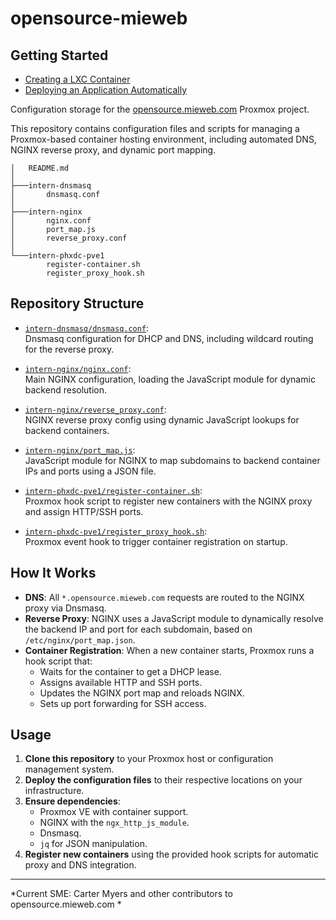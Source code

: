 # opensource-mieweb

## Getting Started
- [Creating a LXC Container](https://www.youtube.com/watch?v=sVW3dkBqs4E)<br>
- [Deploying an Application Automatically](https://www.youtube.com/watch?v=acDW-a32Yr8)

Configuration storage for the [opensource.mieweb.com](https://opensource.mieweb.com) Proxmox project.

This repository contains configuration files and scripts for managing a Proxmox-based container hosting environment, including automated DNS, NGINX reverse proxy, and dynamic port mapping.

```
│   README.md
│   
├───intern-dnsmasq
│       dnsmasq.conf
│       
├───intern-nginx
│       nginx.conf
│       port_map.js
│       reverse_proxy.conf
│
└───intern-phxdc-pve1
        register-container.sh
        register_proxy_hook.sh
```

## Repository Structure

- [`intern-dnsmasq/dnsmasq.conf`](intern-dnsmasq/dnsmasq.conf):  
  Dnsmasq configuration for DHCP and DNS, including wildcard routing for the reverse proxy.

- [`intern-nginx/nginx.conf`](intern-nginx/nginx.conf):  
  Main NGINX configuration, loading the JavaScript module for dynamic backend resolution.

- [`intern-nginx/reverse_proxy.conf`](intern-nginx/reverse_proxy.conf):  
  NGINX reverse proxy config using dynamic JavaScript lookups for backend containers.

- [`intern-nginx/port_map.js`](intern-nginx/port_map.js):  
  JavaScript module for NGINX to map subdomains to backend container IPs and ports using a JSON file.

- [`intern-phxdc-pve1/register-container.sh`](intern-phxdc-pve1/register-container.sh):  
  Proxmox hook script to register new containers with the NGINX proxy and assign HTTP/SSH ports.

- [`intern-phxdc-pve1/register_proxy_hook.sh`](intern-phxdc-pve1/register_proxy_hook.sh):  
  Proxmox event hook to trigger container registration on startup.

## How It Works

- **DNS**: All `*.opensource.mieweb.com` requests are routed to the NGINX proxy via Dnsmasq.
- **Reverse Proxy**: NGINX uses a JavaScript module to dynamically resolve the backend IP and port for each subdomain, based on `/etc/nginx/port_map.json`.
- **Container Registration**: When a new container starts, Proxmox runs a hook script that:
  - Waits for the container to get a DHCP lease.
  - Assigns available HTTP and SSH ports.
  - Updates the NGINX port map and reloads NGINX.
  - Sets up port forwarding for SSH access.

## Usage

1. **Clone this repository** to your Proxmox host or configuration management system.
2. **Deploy the configuration files** to their respective locations on your infrastructure.
3. **Ensure dependencies**:
   - Proxmox VE with container support.
   - NGINX with the `ngx_http_js_module`.
   - Dnsmasq.
   - `jq` for JSON manipulation.
4. **Register new containers** using the provided hook scripts for automatic proxy and DNS integration.

---

*Current SME: Carter Myers and other contributors to opensource.mieweb.com *
